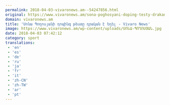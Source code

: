 ```yaml
---
permalink: 2018-04-03-vivaronews.am--54247856.html
original: https://www.vivaronews.am/sona-poghosyani-doping-testy-drakan-e-yeghel/
domain: vivaronews.am
title: 'Սոնա Պողոսյանի դոպինգ թեստը դրական է եղել - Vivaro News'
image: https://www.vivaronews.am/wp-content/uploads/ՍՈՆԱ-ՊՈՂՈՍՅԱՆ.jpg
date: 2018-04-03 07:42:12
category: sport
translations: 
 - 'en'
 - 'es'
 - 'de'
 - 'ru'
 - 'ja'
 - 'fr'
 - 'it'
 - 'zh-CN'
 - 'zh-TW'
 - 'ar'
 - 'pt'
---
```


